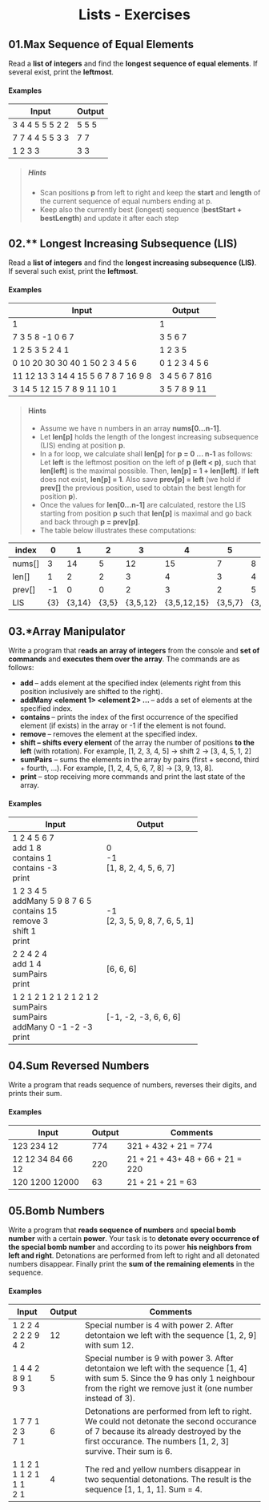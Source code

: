 # <p align="center"> Lists - Exercises <p>

## 01.Max Sequence of Equal Elements
Read a **list of integers** and find the **longest sequence of equal elements**. If several exist, print the **leftmost**.


#### Examples

|**Input**|**Output**|
|---|---|
|3 4 4 5 5 5 2 2	|5 5 5|
|7 7 4 4 5 5 3 3	|7 7|
|1 2 3 3	|3 3|

> ##### Hints
> - Scan positions **p** from left to right and keep the **start** and **length** of the current sequence of equal numbers ending at p.
> - Keep also the currently best (longest) sequence (**bestStart + bestLength**) and update it after each step

## 02.** Longest Increasing Subsequence (LIS)
Read a **list of integers** and find the **longest increasing subsequence (LIS)**. If several such exist, print the **leftmost**.

#### Examples

|**Input**|**Output**|
|---|---|
|1|1|
|7 3 5 8 -1 0 6 7	|3 5 6 7|
|1 2 5 3 5 2 4 1	|1 2 3 5|
|0 10 20 30 30 40 1 50 2 3 4 5 6	|0 1 2 3 4 5 6|
|11 12 13 3 14 4 15 5 6 7 8 7 16 9 8	|3 4 5 6 7 816|
|3 14 5 12 15 7 8 9 11 10 1	|3 5 7 8 9 11|

> #### Hints
> - Assume we have n numbers in an array **nums[0…n-1]**.
> - Let **len[p]** holds the length of the longest increasing subsequence (LIS) ending at position **p**.
> - In a for loop, we calculate shall **len[p]** for **p = 0 … n-1** as follows:
> Let **left** is the leftmost position on the left of **p (left < p)**, such that **len[left]** is the maximal possible.
> Then, **len[p] = 1 + len[left]**. If **left** does not exist, **len[p] = 1**.
> Also save **prev[p] = left** (we hold if **prev[]** the previous position, used to obtain the best length for position **p**).
> - Once the values for **len[0…n-1]** are calculated, restore the LIS starting from position **p** such that **len[p]** is maximal and go back and back through **p = prev[p]**.
> - The table below illustrates these computations:

|**index**|**0**|**1**|**2**|**3**|**4**|**5**|**6**|**7**|**8**|**9**|**10**|
|---|---|---|---|---|---|---|---|---|---|---|---|
|nums[]	|3	|14	|5	|12	|15	|7	|8	|9	|11	|10	|1|
|len[]	|1	|2	|2	|3	|4	|3	|4	|5	|6	|6	|1|
|prev[]	|-1	|0	|0	|2	|3	|2	|5	|6	|7	|7	|-1|
|LIS	|{3}|	{3,14}|	{3,5}	|{3,5,12}	|{3,5,12,15}|	{3,5,7}	|{3,5,7,8}	|{3,5,7,8,9}	|{3,5,7,8,9,11}	|{3,5,7,8,9,10}	|{1}|

## 03.*Array Manipulator
Write a program that r**eads an array of integers** from the console and **set of commands** and **executes them over the array**. The commands are as follows:
- **add <index> <element>** – adds element at the specified index (elements right from this position inclusively are shifted to the right).
- **addMany <index> <element 1> <element 2> … <element n>** – adds a set of elements at the specified index.
- **contains <element>** – prints the index of the first occurrence of the specified element (if exists) in the array or -1 if the element is not found.
- **remove <index>** – removes the element at the specified index.
- **shift <positions> – shifts every element** of the array the number of positions **to the left** (with rotation).
For example, [1, 2, 3, 4, 5] -> shift 2 -> [3, 4, 5, 1, 2]
- **sumPairs** – sums the elements in the array by pairs (first + second, third + fourth, …).
For example, [1, 2, 4, 5, 6, 7, 8] -> [3, 9, 13, 8].
- **print** – stop receiving more commands and print the last state of the array.

#### Examples

|**Input**|**Output**|
|---|---|
|1 2 4 5 6 7 <br/> add 1 8 <br/> contains 1 <br/> contains -3 <br/> print|0 <br/> -1 <br/> [1, 8, 2, 4, 5, 6, 7]|
|1 2 3 4 5 <br/> addMany 5 9 8 7 6 5 <br/> contains 15 <br/> remove 3 <br/> shift 1 <br/> print|-1 <br/> [2, 3, 5, 9, 8, 7, 6, 5, 1]|
|2 2 4 2 4 <br/> add 1 4 <br/> sumPairs <br/> print|[6, 6, 6]|
|1 2 1 2 1 2 1 2 1 2 1 2 <br/> sumPairs <br/> sumPairs <br/> addMany 0 -1 -2 -3 <br/> print|[-1, -2, -3, 6, 6, 6]|

## 04.Sum Reversed Numbers
Write a program that reads sequence of numbers, reverses their digits, and prints their sum.

#### Examples

|**Input**|**Output**|**Comments**|
|---|---|---|
|123 234 12	|774|	321 + 432 + 21 = 774|
|12 12 34 84 66 12	|220|	21 + 21 + 43+ 48 + 66 + 21 = 220|
|120 1200 12000	|63|	21 + 21 + 21 = 63|

## 05.Bomb Numbers
Write a program that **reads sequence of numbers** and **special bomb number** with a certain **power**. Your task is to **detonate every occurrence of the special bomb number** and according to its power **his neighbors from left and right**. Detonations are performed from left to right and all detonated numbers disappear. Finally print the **sum of the remaining elements** in the sequence.

#### Examples

|**Input**|**Output**|**Comments**|
|---|---|---|
|1 2 2 4 2 2 2 9 <br/> 4 2	|12|	Special number is 4 with power 2. After detontaion we left with the sequence [1, 2, 9] with sum 12.|
|1 4 4 2 8 9 1 <br/> 9 3	|5|	Special number is 9 with power 3. After detontaion we left with the sequence [1, 4] with sum 5. Since the 9 has only 1 neighbour from the right we remove just it (one number instead of 3).
|1 7 7 1 2 3 <br/> 7 1	|6|	Detonations are performed from left to right. We could not detonate the second occurance of 7 because its already destroyed by the first occurance. The numbers [1, 2, 3] survive. Their sum is 6.|
|1 1 2 1 1 1 2 1 1 1 <br/> 2 1	|4|	The red and yellow numbers disappear in two sequential detonations. The result is the sequence [1, 1, 1, 1]. Sum = 4.|


